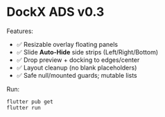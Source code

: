# DockX ADS v0.3
Features:
- ✅ Resizable overlay floating panels
- ✅ Slide **Auto-Hide** side strips (Left/Right/Bottom)
- ✅ Drop preview + docking to edges/center
- ✅ Layout cleanup (no blank placeholders)
- ✅ Safe null/mounted guards; mutable lists

Run:
```
flutter pub get
flutter run
```